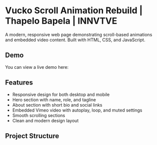 # Vucko Scroll Animation Rebuild | Thapelo Bapela | INNVTVE 

A modern, responsive web page demonstrating scroll-based animations and embedded video content. Built with HTML, CSS, and JavaScript.

## Demo

You can view a live demo here:

## Features

- Responsive design for both desktop and mobile
- Hero section with name, role, and tagline
- About section with short bio and social links
- Embedded Vimeo video with autoplay, loop, and muted settings
- Smooth scrolling sections
- Clean and modern design layout

## Project Structure

